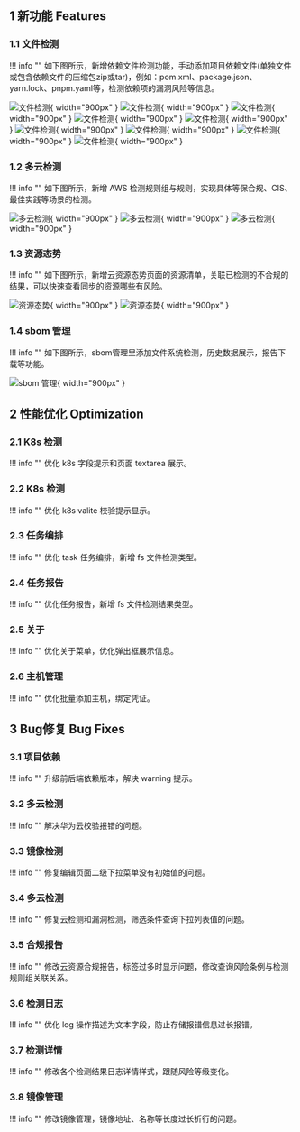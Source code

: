 ## 1 新功能 Features

### 1.1 文件检测

!!! info ""
    如下图所示，新增依赖文件检测功能，手动添加项目依赖文件(单独文件或包含依赖文件的压缩包zip或tar)，例如：pom.xml、package.json、yarn.lock、pnpm.yaml等，检测依赖项的漏洞风险等信息。

![文件检测](../img/release/0.4.1/img.png){ width="900px" }
![文件检测](../img/release/0.4.1/img_1.png){ width="900px" }
![文件检测](../img/release/0.4.1/img_2.png){ width="900px" }
![文件检测](../img/release/0.4.1/img_3.png){ width="900px" }
![文件检测](../img/release/0.4.1/img_4.png){ width="900px" }
![文件检测](../img/release/0.4.1/img_5.png){ width="900px" }
![文件检测](../img/release/0.4.1/img_6.png){ width="900px" }
![文件检测](../img/release/0.4.1/img_7.png){ width="900px" }
![文件检测](../img/release/0.4.1/img_8.png){ width="900px" }

### 1.2 多云检测

!!! info ""
    如下图所示，新增 AWS 检测规则组与规则，实现具体等保合规、CIS、最佳实践等场景的检测。

![多云检测](../img/release/0.4.1/img_9.png){ width="900px" }
![多云检测](../img/release/0.4.1/img_10.png){ width="900px" }
![多云检测](../img/release/0.4.1/img_14.png){ width="900px" }

### 1.3 资源态势

!!! info ""
    如下图所示，新增云资源态势页面的资源清单，关联已检测的不合规的结果，可以快速查看同步的资源哪些有风险。

![资源态势](../img/release/0.4.1/img_11.png){ width="900px" }
![资源态势](../img/release/0.4.1/img_12.png){ width="900px" }

### 1.4 sbom 管理

!!! info ""
    如下图所示，sbom管理里添加文件系统检测，历史数据展示，报告下载等功能。

![sbom 管理](../img/release/0.4.1/img_13.png){ width="900px" }


## 2 性能优化 Optimization

### 2.1 K8s 检测

!!! info ""
    优化 k8s 字段提示和页面 textarea 展示。

### 2.2 K8s 检测

!!! info ""
    优化 k8s valite 校验提示显示。

### 2.3 任务编排

!!! info ""
    优化 task 任务编排，新增 fs 文件检测类型。

### 2.4 任务报告

!!! info ""
    优化任务报告，新增 fs 文件检测结果类型。

### 2.5 关于

!!! info ""
    优化关于菜单，优化弹出框展示信息。

### 2.6 主机管理

!!! info ""
    优化批量添加主机，绑定凭证。

## 3 Bug修复 Bug Fixes

### 3.1 项目依赖

!!! info ""
    升级前后端依赖版本，解决 warning 提示。

### 3.2 多云检测

!!! info ""
    解决华为云校验报错的问题。

### 3.3 镜像检测

!!! info ""
    修复编辑页面二级下拉菜单没有初始值的问题。

### 3.4 多云检测

!!! info ""
    修复云检测和漏洞检测，筛选条件查询下拉列表值的问题。

### 3.5 合规报告

!!! info ""
    修改云资源合规报告，标签过多时显示问题，修改查询风险条例与检测规则组关联关系。

### 3.6 检测日志

!!! info ""
    优化 log 操作描述为文本字段，防止存储报错信息过长报错。

### 3.7 检测详情

!!! info ""
    修改各个检测结果日志详情样式，跟随风险等级变化。

### 3.8 镜像管理

!!! info ""
    修改镜像管理，镜像地址、名称等长度过长折行的问题。
